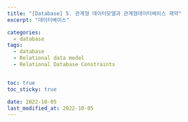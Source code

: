 ```yaml
---
title: "[Database] 5. 관계형 데이터모델과 관계형데이터베이스 제약"
excerpt: "데이터베이스"

categories:
  - database
tags:
  - database
  - Relational data model
  - Relational Database Constraints


toc: true
toc_sticky: true

date: 2022-10-05
last_modified_at: 2022-10-05
---
```

